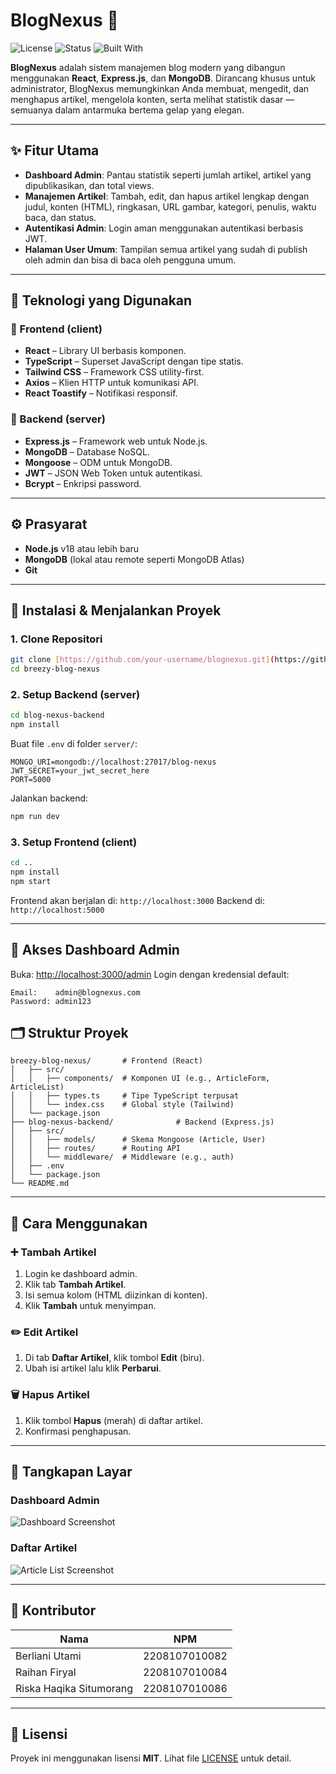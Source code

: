 
# BlogNexus 📝

![License](https://img.shields.io/badge/license-MIT-blue.svg)
![Status](https://img.shields.io/badge/status-active-brightgreen)
![Built With](https://img.shields.io/badge/Built%20With-React%2C%20Express%2C%20MongoDB-blue)

**BlogNexus** adalah sistem manajemen blog modern yang dibangun menggunakan **React**, **Express.js**, dan **MongoDB**. Dirancang khusus untuk administrator, BlogNexus memungkinkan Anda membuat, mengedit, dan menghapus artikel, mengelola konten, serta melihat statistik dasar — semuanya dalam antarmuka bertema gelap yang elegan.

---

## ✨ Fitur Utama

- **Dashboard Admin**: Pantau statistik seperti jumlah artikel, artikel yang dipublikasikan, dan total views.
- **Manajemen Artikel**: Tambah, edit, dan hapus artikel lengkap dengan judul, konten (HTML), ringkasan, URL gambar, kategori, penulis, waktu baca, dan status.
- **Autentikasi Admin**: Login aman menggunakan autentikasi berbasis JWT.
- **Halaman User Umum**: Tampilan semua artikel yang sudah di publish oleh admin dan bisa di baca oleh pengguna umum.

---

## 🧰 Teknologi yang Digunakan

### 🔹 Frontend (client)
- **React** – Library UI berbasis komponen.
- **TypeScript** – Superset JavaScript dengan tipe statis.
- **Tailwind CSS** – Framework CSS utility-first.
- **Axios** – Klien HTTP untuk komunikasi API.
- **React Toastify** – Notifikasi responsif.

### 🔹 Backend (server)
- **Express.js** – Framework web untuk Node.js.
- **MongoDB** – Database NoSQL.
- **Mongoose** – ODM untuk MongoDB.
- **JWT** – JSON Web Token untuk autentikasi.
- **Bcrypt** – Enkripsi password.

---

## ⚙️ Prasyarat

- **Node.js** v18 atau lebih baru
- **MongoDB** (lokal atau remote seperti MongoDB Atlas)
- **Git**

---

## 🚀 Instalasi & Menjalankan Proyek

### 1. Clone Repositori

```bash
git clone [https://github.com/your-username/blognexus.git](https://github.com/RiskaHaqikaSitumorang/BlogAdmin_Kelompok06.git)
cd breezy-blog-nexus
````

### 2. Setup Backend (server)

```bash
cd blog-nexus-backend
npm install
```

Buat file `.env` di folder `server/`:

```
MONGO_URI=mongodb://localhost:27017/blog-nexus
JWT_SECRET=your_jwt_secret_here
PORT=5000
```

Jalankan backend:

```bash
npm run dev
```

### 3. Setup Frontend (client)

```bash
cd ..
npm install
npm start
```

Frontend akan berjalan di: `http://localhost:3000`
Backend di: `http://localhost:5000`

---

## 🔐 Akses Dashboard Admin

Buka: [http://localhost:3000/admin](http://localhost:3000/admin)
Login dengan kredensial default:

```
Email:    admin@blognexus.com
Password: admin123
```


## 🗂️ Struktur Proyek

```
breezy-blog-nexus/       # Frontend (React)
│   ├── src/
│   │   ├── components/  # Komponen UI (e.g., ArticleForm, ArticleList)
│   │   ├── types.ts     # Tipe TypeScript terpusat
│   │   └── index.css    # Global style (Tailwind)
│   └── package.json
├── blog-nexus-backend/              # Backend (Express.js)
│   ├── src/
│   │   ├── models/      # Skema Mongoose (Article, User)
│   │   ├── routes/      # Routing API
│   │   └── middleware/  # Middleware (e.g., auth)
│   ├── .env
│   └── package.json
└── README.md
```

---

## 📝 Cara Menggunakan

### ➕ Tambah Artikel

1. Login ke dashboard admin.
2. Klik tab **Tambah Artikel**.
3. Isi semua kolom (HTML diizinkan di konten).
4. Klik **Tambah** untuk menyimpan.

### ✏️ Edit Artikel

1. Di tab **Daftar Artikel**, klik tombol **Edit** (biru).
2. Ubah isi artikel lalu klik **Perbarui**.

### 🗑️ Hapus Artikel

1. Klik tombol **Hapus** (merah) di daftar artikel.
2. Konfirmasi penghapusan.

---

## 📸 Tangkapan Layar

### Dashboard Admin

![Dashboard Screenshot](screenshots/admin-dashboard.png)

### Daftar Artikel

![Article List Screenshot](screenshots/article-list.png)

---

## 👥 Kontributor

| Nama | NPM | 
|------|-----|
| Berliani Utami | 2208107010082 |
| Raihan Firyal | 2208107010084 |
| Riska Haqika Situmorang | 2208107010086 | 
---

## 📄 Lisensi

Proyek ini menggunakan lisensi **MIT**. Lihat file [LICENSE](./LICENSE) untuk detail.



